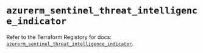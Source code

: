 # `azurerm_sentinel_threat_intelligence_indicator`

Refer to the Terraform Registory for docs: [`azurerm_sentinel_threat_intelligence_indicator`](https://registry.terraform.io/providers/hashicorp/azurerm/3.59.0/docs/resources/sentinel_threat_intelligence_indicator).
